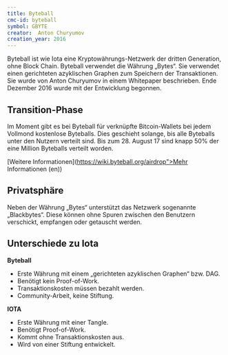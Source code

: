 ```yaml
---
title: Byteball
cmc-id: byteball
symbol: GBYTE
creator:  Anton Churyumov
creation_year: 2016
---
```

Byteball ist wie Iota eine Kryptowährungs-Netzwerk der dritten Generation, ohne Block Chain. Byteball verwendet die Währung „Bytes“. Sie verwendet einen gerichteten azyklischen Graphen zum Speichern der Transaktionen. Sie wurde von Anton Churyumov in einem Whitepaper beschrieben. Ende Dezember 2016 wurde mit der Entwicklung begonnen.

## Transition-Phase

Im Moment gibt es bei Byteball für verknüpfte Bitcoin-Wallets bei jedem Vollmond kostenlose Byteballs. Dies geschieht solange, bis alle Byteballs unter den Nutzern verteilt sind. Bis zum 28. August 17 sind knapp 50% der eine Million Byteballs verteilt worden.

[Weitere Informationen](https://wiki.byteball.org/airdrop">Mehr Informationen (en))

## Privatsphäre

Neben der Währung „Bytes“ unterstützt das Netzwerk sogenannte „Blackbytes“. Diese können ohne Spuren zwischen den Benutzern verschickt, empfangen oder getauscht werden.

## Unterschiede zu Iota

<div class="row">
    <div class="col-sm-12 col-md-6">
        <strong>Byteball</strong>
        <ul>
            <li>Erste Währung mit einem „gerichteten azyklischen Graphen“ bzw. DAG.</li>
            <li>Benötigt kein Proof-of-Work.</li>
            <li>Transaktionskosten müssen bezahlt werden.</li>
            <li>Community-Arbeit, keine Stiftung.</li>
        </ul>
    </div>
    <div class="col-sm-12 col-md-6">
        <strong>IOTA</strong>
        <ul>
            <li>Erste Währung mit einer Tangle.</li>
            <li>Benötigt Proof-of-Work.</li>
            <li>Kommt ohne Transaktionskosten aus.</li>
            <li>Wird von einer Stiftung entwickelt.</li>
        </ul>
    </div>
</div>
